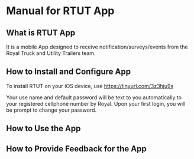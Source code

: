 # Manual for RTUT App
## What is RTUT App
It is a mobile App designed to receive notification/surveys/events from the Royal Truck and Utility Trailers team.

## How to Install and Configure App
To install RTUT on your iOS device, use https://tinyurl.com/3z3hju9s

Your use name and default password will be text to you automatically to your registered cellphone number by Royal.
Upon your first login, you will be prompt to change your password.

## How to Use the App

## How to Provide Feedback for the App   